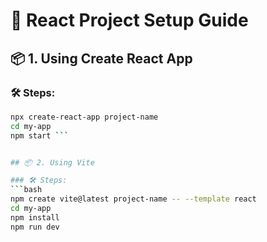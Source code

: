 # 🚀 React Project Setup Guide

## 📦 1. Using Create React App 

### 🛠 Steps:
```bash
npx create-react-app project-name
cd my-app
npm start ```


## 📦 2. Using Vite

### 🛠 Steps:
```bash
npm create vite@latest project-name -- --template react
cd my-app
npm install
npm run dev

